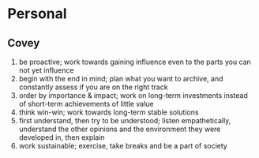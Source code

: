 # Personal

## Covey

1. be proactive; work towards gaining influence even to the parts you can not yet influence
2. begin with the end in mind; plan what you want to archive, and constantly assess if you are on the right track
3. order by importance & impact; work on long-term investments instead of short-term achievements of little value
4. think win-win; work towards long-term stable solutions
5. first understand, then try to be understood; listen empathetically, understand the other opinions and the environment they were developed in, then explain
6. work sustainable; exercise, take breaks and be a part of society
